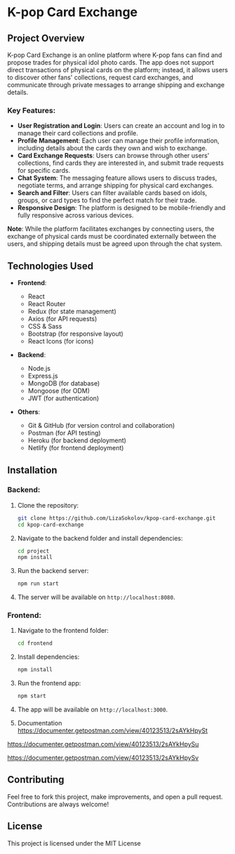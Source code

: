 # K-pop Card Exchange

## Project Overview

K-pop Card Exchange is an online platform where K-pop fans can find and propose trades for physical idol photo cards. The app does not support direct transactions of physical cards on the platform; instead, it allows users to discover other fans' collections, request card exchanges, and communicate through private messages to arrange shipping and exchange details.

### Key Features:
- **User Registration and Login**: Users can create an account and log in to manage their card collections and profile.
- **Profile Management**: Each user can manage their profile information, including details about the cards they own and wish to exchange.
- **Card Exchange Requests**: Users can browse through other users' collections, find cards they are interested in, and submit trade requests for specific cards.
- **Chat System**: The messaging feature allows users to discuss trades, negotiate terms, and arrange shipping for physical card exchanges.
- **Search and Filter**: Users can filter available cards based on idols, groups, or card types to find the perfect match for their trade.
- **Responsive Design**: The platform is designed to be mobile-friendly and fully responsive across various devices.

**Note**: While the platform facilitates exchanges by connecting users, the exchange of physical cards must be coordinated externally between the users, and shipping details must be agreed upon through the chat system.

## Technologies Used

- **Frontend**:
  - React
  - React Router
  - Redux (for state management)
  - Axios (for API requests)
  - CSS & Sass
  - Bootstrap (for responsive layout)
  - React Icons (for icons)

- **Backend**:
  - Node.js
  - Express.js
  - MongoDB (for database)
  - Mongoose (for ODM)
  - JWT (for authentication)

- **Others**:
  - Git & GitHub (for version control and collaboration)
  - Postman (for API testing)
  - Heroku (for backend deployment)
  - Netlify (for frontend deployment)

## Installation

### Backend:
1. Clone the repository:
    ```bash
    git clone https://github.com/LizaSokolov/kpop-card-exchange.git
    cd kpop-card-exchange
    ```

2. Navigate to the backend folder and install dependencies:
    ```bash
    cd project
    npm install
    ```

3. Run the backend server:
    ```bash
    npm run start
    ```

4. The server will be available on `http://localhost:8080`.

### Frontend:
1. Navigate to the frontend folder:
    ```bash
    cd frontend
    ```

2. Install dependencies:
    ```bash
    npm install
    ```

3. Run the frontend app:
    ```bash
    npm start
    ```

4. The app will be available on `http://localhost:3000`.

5. Documentation 
https://documenter.getpostman.com/view/40123513/2sAYkHpySt

https://documenter.getpostman.com/view/40123513/2sAYkHpySu

https://documenter.getpostman.com/view/40123513/2sAYkHpySv

## Contributing

Feel free to fork this project, make improvements, and open a pull request. Contributions are always welcome!

## License

This project is licensed under the MIT License 

